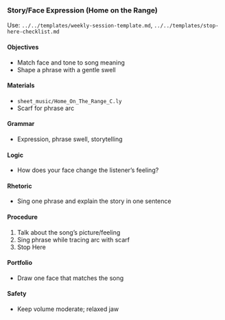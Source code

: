 ### Story/Face Expression (Home on the Range)

Use: `../../templates/weekly-session-template.md`, `../../templates/stop-here-checklist.md`

#### Objectives
- Match face and tone to song meaning
- Shape a phrase with a gentle swell

#### Materials
- `sheet_music/Home_On_The_Range_C.ly`
- Scarf for phrase arc

#### Grammar
- Expression, phrase swell, storytelling

#### Logic
- How does your face change the listener’s feeling?

#### Rhetoric
- Sing one phrase and explain the story in one sentence

#### Procedure
1) Talk about the song’s picture/feeling
2) Sing phrase while tracing arc with scarf
3) Stop Here

#### Portfolio
- Draw one face that matches the song

#### Safety
- Keep volume moderate; relaxed jaw